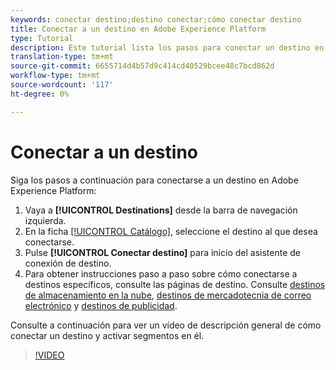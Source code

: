 ```yaml
---
keywords: conectar destino;destino conectar;cómo conectar destino
title: Conectar a un destino en Adobe Experience Platform
type: Tutorial
description: Este tutorial lista los pasos para conectar un destino en Adobe Experience Platform
translation-type: tm+mt
source-git-commit: 6655714d4b57d9c414cd40529bcee48c7bcd862d
workflow-type: tm+mt
source-wordcount: '117'
ht-degree: 0%

---
```



# Conectar a un destino

Siga los pasos a continuación para conectarse a un destino en Adobe Experience Platform:

1. Vaya a **[!UICONTROL Destinations]** desde la barra de navegación izquierda.
2. En la ficha [[!UICONTROL Catálogo]](./destinations-workspace.md#catalog), seleccione el destino al que desea conectarse.
3. Pulse **[!UICONTROL Conectar destino]** para inicio del asistente de conexión de destino.
4. Para obtener instrucciones paso a paso sobre cómo conectarse a destinos específicos, consulte las páginas de destino. Consulte [destinos de almacenamiento en la nube](../catalog/cloud-storage/workflow.md), [destinos de mercadotecnia de correo electrónico](../catalog/email-marketing/overview.md) y [destinos de publicidad](../catalog/advertising/overview.md).

Consulte a continuación para ver un vídeo de descripción general de cómo conectar un destino y activar segmentos en él.

>[!VIDEO](https://video.tv.adobe.com/v/29710?quality=12)